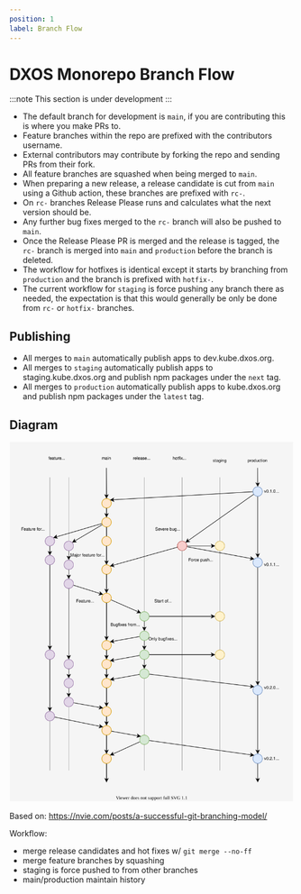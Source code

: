```yaml
---
position: 1
label: Branch Flow
---
```


# DXOS Monorepo Branch Flow

:::note
This section is under development
:::

- The default branch for development is `main`, if you are contributing this is where you make PRs to.
- Feature branches within the repo are prefixed with the contributors username.
- External contributors may contribute by forking the repo and sending PRs from their fork.
- All feature branches are squashed when being merged to `main`.
- When preparing a new release, a release candidate is cut from `main` using a Github action, these branches are prefixed with `rc-`.
- On `rc-` branches Release Please runs and calculates what the next version should be.
- Any further bug fixes merged to the `rc-` branch will also be pushed to `main`.
- Once the Release Please PR is merged and the release is tagged, the `rc-` branch is merged into `main` and `production` before the branch is deleted.
- The workflow for hotfixes is identical except it starts by branching from `production` and the branch is prefixed with `hotfix-`.
- The current workflow for `staging` is force pushing any branch there as needed, the expectation is that this would generally be only be done from `rc-` or `hotfix-` branches.


## Publishing

- All merges to `main` automatically publish apps to dev.kube.dxos.org.
- All merges to `staging` automatically publish apps to staging.kube.dxos.org and publish npm packages under the `next` tag.
- All merges to `production` automatically publish apps to kube.dxos.org and publish npm packages under the `latest` tag.


## Diagram

![release flow diagram](../../design/diagrams/release-flow.drawio.svg)

Based on: https://nvie.com/posts/a-successful-git-branching-model/

Workflow:
- merge release candidates and hot fixes w/ `git merge --no-ff`
- merge feature branches by squashing
- staging is force pushed to from other branches
- main/production maintain history
